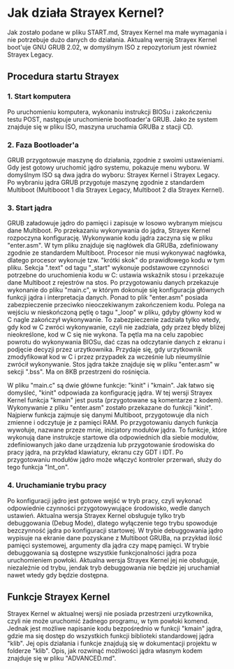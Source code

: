 # Jak działa Strayex Kernel?

Jak zostało podane w pliku START.md, Strayex Kernel ma małe wymagania i nie potrzebuje dużo danych do działania.
Aktualną wersję Strayex Kernel boot'uje GNU GRUB 2.02, w domyślnym ISO z repozytorium jest również Strayex Legacy.

## Procedura startu Strayex

### 1. Start komputera

Po uruchomieniu komputera, wykonaniu instrukcji BIOSu i zakończeniu testu POST, następuje uruchomienie bootloader'a GRUB.
Jako że system znajduje się w pliku ISO, maszyna uruchamia GRUBa z stacji CD.

### 2. Faza Bootloader'a

GRUB przygotowuje maszynę do działania, zgodnie z swoimi ustawieniami. Gdy jest gotowy uruchomić jądro systemu, pokazuje menu wyboru.
W domyślnym ISO są dwa jądra do wyboru: Strayex Kernel i Strayex Legacy. Po wybraniu jądra GRUB przygotuje maszynę zgodnie z standardem Multiboot (Multibooot 1 dla Strayex Legacy, Multiboot 2 dla Strayex Kernel).

### 3. Start jądra

GRUB załadowuje jądro do pamięci i zapisuje w losowo wybranym miejscu dane Multiboot. Po przekazaniu wykonywania do jądra, Strayex Kernel rozpoczyna konfigurację. Wykonywanie kodu jądra zaczyna się w pliku "enter.asm". W tym pliku znajduje się nagłówek dla GRUBa, zdefiniowany zgodnie ze standardem Multiboot. Procesor nie musi wykonywać nagłówka, dlatego procesor wykonuje tzw. "krótki skok" do prawidłowego kodu w tym pliku. Sekcja ".text" od tagu "_start" wykonuje podstawowe czynności potrzebne do uruchomienia kodu w C: ustawia wskaźnik stosu i przekazuje dane Multiboot z rejestrów na stos. Po przygotowaniu danych przekazuje wykonanie do pliku "main.c", w którym dokonuje się konfiguracja głównych funkcji jądra i interpretacja danych. Ponad to plik "enter.asm" posiada zabezpieczenie przeciwko nieoczekiwanym zakończeniem kodu. Polega na wejściu w nieskończoną pętlę o tagu "_loop" w pliku, gdyby główny kod w C nagle zakończył wykonywanie. To zabezpieczenie zadziała tylko wtedy, gdy kod w C zwróci wykonywanie, czyli nie zadziała, gdy przez błędy bliżej nieokreślone, kod w C się nie wykona. Ta pętla ma na celu zapobiec powrotu do wykonywania BIOSu, dać czas na odczytanie danych z ekranu i podjęcie decyzji przez urzytkownika. Przydaje się, gdy urzytkownik zmodyfikował kod w C i przez przypadek za wcześnie lub nieumyślnie zwrócił wykonywanie. Stos jądra także znajduje się w pliku "enter.asm" w sekcji ".bss". Ma on 8KB przestrzeni do rośnięcia.

W pliku "main.c" są dwie główne funkcje: "kinit" i "kmain". Jak łatwo się domyśleć, "kinit" odpowiada za konfigurację jądra. W tej wersji Strayex Kernel funkcja "kmain" jest pusta (przygotowane są komentarze z kodem). Wykonywanie z pliku "enter.asm" zostało przekazane do funkcji "kinit". Najpierw funkcja zajmuje się danymi Multiboot, przygotowuje dla nich zmienne i  odczytuje je z pamięci RAM. Po przygotowaniu danych funkcja wywołuje, nazwane przeze mnie, inicjatory modułów jądra. To funkcje, które wykonują dane instrukcje startowe dla odpowiednich dla siebie modułów, zdefiniowanych  jako dane urządzenia lub przygotowanie środowiska do pracy jądra, na przykład klawiatury, ekranu czy GDT i IDT. Po przygotowaniu modułów jądro może włączyć kontroler przerwań, służy do tego funkcja "Int_on".

### 4. Uruchamianie trybu pracy

Po konfiguracji jądro jest gotowe wejść w tryb pracy, czyli wykonać odpowiednie czynności przygotowywujące środowisko, wedle danych ustawień. Aktualna wersja Strayex Kernel obsługuje tylko tryb debuggowania (Debug Mode), dlatego wyłączenie tego trybu spowoduje bezczynność jądra po konfiguracji startowej. W trybie debuggowania jądro wypisuje na ekranie dane pozyskane z Multiboot GRUBa, na przykład ilość pamięci systemowej, argumenty dla jądra czy mapę pamięci. W trybie debuggowania są dostępne wszystkie funkcjonalności jądra poza uruchomieniem powłoki. Aktualna wersja Strayex Kernel jej nie obsługuje, niezależnie od trybu, jendak tryb debuggowania nie będzie jej uruchamiał nawet wtedy gdy będzie dostępna.

## Funkcje Strayex Kernel

Strayex Kernel w aktualnej wersji nie posiada przestrzeni urzytkownika, czyli nie może uruchomić żadnego programu, w tym powłoki komend. Jednak jest możliwe napisanie kodu bezpośrednio w funkcji "kmain" jądra, gdzie ma się dostęp do wszystkich funkcji biblioteki standardowej jądra "klib". Jej opis działania i funkcje znajdują się w dokumentacji projektu w folderze "klib". Opis, jak rozwinąć możliwości jądra własnym kodem znajduje się w pliku "ADVANCED.md".


